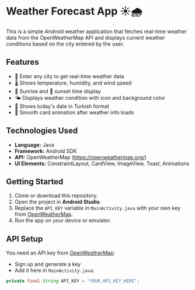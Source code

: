 # Weather Forecast App ☀️🌧️

This is a simple Android weather application that fetches real-time weather data from the OpenWeatherMap API and displays current weather conditions based on the city entered by the user.

## Features

- 🌆 Enter any city to get real-time weather data
- 🌡️ Shows temperature, humidity, and wind speed
- 🌄 Sunrise and 🌇 sunset time display
- 🌤️ Displays weather condition with icon and background color
- 📅 Shows today's date in Turkish format
- 🎨 Smooth card animation after weather info loads

## Technologies Used

- **Language:** Java
- **Framework:** Android SDK
- **API:** OpenWeatherMap (https://openweathermap.org/)
- **UI Elements:** ConstraintLayout, CardView, ImageView, Toast, Animations

## Getting Started

1. Clone or download this repository.
2. Open the project in **Android Studio**.
3. Replace the `API_KEY` variable in `MainActivity.java` with your own key from [OpenWeatherMap](https://home.openweathermap.org/api_keys).
4. Run the app on your device or emulator.

## API Setup

You need an API key from [OpenWeatherMap](https://openweathermap.org/):
- Sign up and generate a key
- Add it here in `MainActivity.java`:

```java
private final String API_KEY = "YOUR_API_KEY_HERE";
